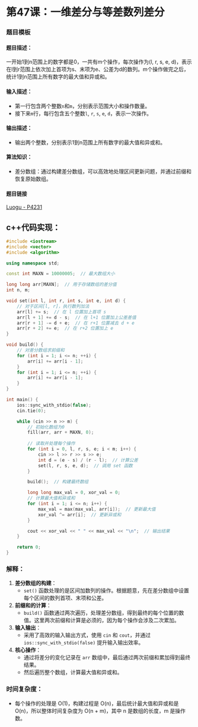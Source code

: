 # 第47课：一维差分与等差数列差分

### 题目模板

#### **题目描述：**

一开始1到n范围上的数字都是0，一共有m个操作，每次操作为(l, r, s, e, d)，表示在l到r范围上依次加上首项为s、末项为e、公差为d的数列。m个操作做完之后，统计1到n范围上所有数字的最大值和异或和。

#### **输入描述：**

- 第一行包含两个整数`n`和`m`，分别表示范围大小和操作数量。
- 接下来`m`行，每行包含五个整数`l`, `r`, `s`, `e`, `d`，表示一次操作。

#### **输出描述：**

- 输出两个整数，分别表示1到n范围上所有数字的最大值和异或和。

#### **算法知识：**

- 差分数组：通过构建差分数组，可以高效地处理区间更新问题，并通过前缀和恢复原始数组。

#### **题目链接**

[Luogu - P4231](https://www.luogu.com.cn/problem/P4231)

## c++代码实现：

```c++
#include <iostream>
#include <vector>
#include <algorithm>

using namespace std;

const int MAXN = 10000005;  // 最大数组大小

long long arr[MAXN];  // 用于存储数组的差分值
int n, m;

void set(int l, int r, int s, int e, int d) {
    // 对于区间[l, r]，执行数列加法
    arr[l] += s;  // 在 l 位置加上首项 s
    arr[l + 1] += d - s;  // 在 l+1 位置加上公差差值
    arr[r + 1] -= d + e;  // 在 r+1 位置减去 d + e
    arr[r + 2] += e;  // 在 r+2 位置加上 e
}

void build() {
    // 对差分数组求前缀和
    for (int i = 1; i <= n; ++i) {
        arr[i] += arr[i - 1];
    }
    for (int i = 1; i <= n; ++i) {
        arr[i] += arr[i - 1];
    }
}

int main() {
    ios::sync_with_stdio(false);
    cin.tie(0);

    while (cin >> n >> m) {
        // 初始化数组为0
        fill(arr, arr + MAXN, 0);
        
        // 读取并处理每个操作
        for (int i = 0, l, r, s, e; i < m; i++) {
            cin >> l >> r >> s >> e;
            int d = (e - s) / (r - l);  // 计算公差
            set(l, r, s, e, d);  // 调用 set 函数
        }

        build();  // 构建最终数组

        long long max_val = 0, xor_val = 0;
        // 计算最大值和异或和
        for (int i = 1; i <= n; i++) {
            max_val = max(max_val, arr[i]);  // 更新最大值
            xor_val ^= arr[i];  // 更新异或和
        }

        cout << xor_val << " " << max_val << "\n";  // 输出结果
    }

    return 0;
}
```

### 解释：

1. **差分数组的构建**：
   - `set()` 函数处理的是区间加数列的操作。根据题意，先在差分数组中设置每个区间的数列首项、末项和公差。
2. **前缀和的计算**：
   - `build()` 函数通过两次遍历，处理差分数组，得到最终的每个位置的数值。这里两次前缀和计算是必须的，因为每个操作会涉及二次累加。
3. **输入输出**：
   - 采用了高效的输入输出方式，使用 `cin` 和 `cout`，并通过 `ios::sync_with_stdio(false)` 提升输入输出效率。
4. **核心操作**：
   - 通过将差分的变化记录在 `arr` 数组中，最后通过两次前缀和累加得到最终结果。
   - 然后遍历整个数组，计算最大值和异或和。

### 时间复杂度：

- 每个操作的处理是 O(1)，构建过程是 O(n)，最后统计最大值和异或和是 O(n)，所以整体时间复杂度为 O(n + m)，其中 n 是数组的长度，m 是操作数。